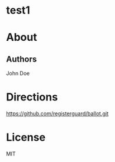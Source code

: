 # test1

# About
## Authors
John Doe
# Directions
https://github.com/registerguard/ballot.git
# License
MIT

